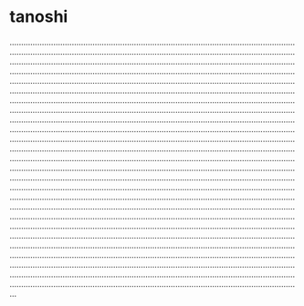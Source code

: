 # tanoshi

...........................................................................................................................................................................................................................................................................................................................................................................................................................................................................................................................................................................................................................................................................................................................................................................................................................................................................................................................................................................................................................................................................................................................................................................................................................................................................................................................................................................................................................................................................................................................................................................................................................................................................................................................................................................................................................................................................................................................................................................................................................................................................................................................................................................................................................................................................................................................................................................................................................................................................................................................................................................................................................................................................................................................................................................................................................................................................................................................................................................................................................................................................................................................................................................................................................................................................................................................................................